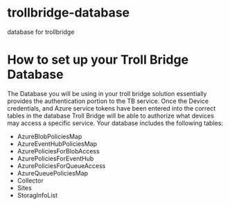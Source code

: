 # trollbridge-database
database for trollbridge
# How to set up your Troll Bridge Database

The Database you will be using in your troll bridge solution essentially provides the authentication portion to the TB service. Once the Device credentials, and Azure service tokens have been entered into the correct tables in the database Troll Bridge will be able to authorize what devices may access a specific service. Your database includes the following tables:

  - AzureBlobPoliciesMap
  - AzureEventHubPoliciesMap
  - AzurePoliciesForBlobAccess
  - AzurePoliciesForEventHub
  - AzurePoliciesForQueueAccess
  - AzureQueuePoliciesMap
  - Collector
  - Sites
  - StoragInfoList
